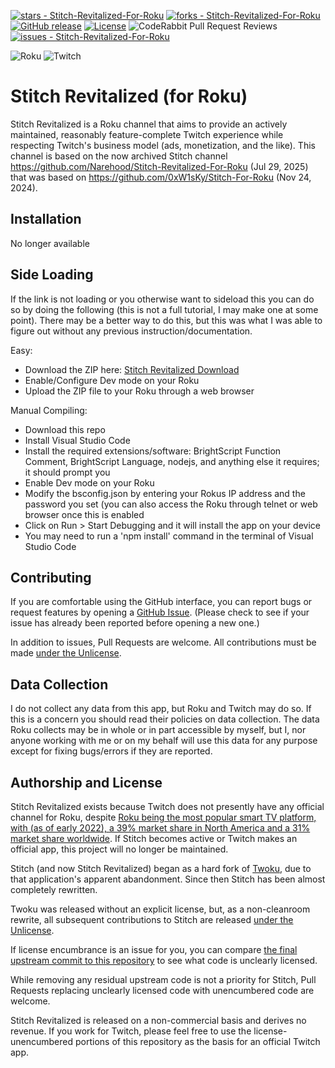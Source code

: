 [![stars - Stitch-Revitalized-For-Roku](https://img.shields.io/github/stars/jeremy-albinet/Stitch-Revitalized-For-Roku?style=social)](https://github.com/jeremy-albinet/Stitch-Revitalized-For-Roku)
[![forks - Stitch-Revitalized-For-Roku](https://img.shields.io/github/forks/jeremy-albinet/Stitch-Revitalized-For-Roku?style=social)](https://github.com/jeremy-albinet/Stitch-Revitalized-For-Roku)
[![GitHub release](https://img.shields.io/github/release/jeremy-albinet/Stitch-Revitalized-For-Roku?include_prereleases=&sort=semver&color=blue)](https://github.com/jeremy-albinet/Stitch-Revitalized-For-Roku/releases/)
[![License](https://img.shields.io/badge/License-Unlicense-blue)](https://github.com/jeremy-albinet/Stitch-Revitalized-For-Roku/blob/main/LICENSE)
![CodeRabbit Pull Request Reviews](https://img.shields.io/coderabbit/prs/github/jeremy-albinet/Stitch-Revitalized-For-Roku?utm_source=oss&utm_medium=github&utm_campaign=jeremy-albinet%2FStitch-Revitalized-For-Roku&labelColor=171717&color=FF570A&link=https%3A%2F%2Fcoderabbit.ai&label=CodeRabbit+Reviews)
[![issues - Stitch-Revitalized-For-Roku](https://img.shields.io/github/issues/jeremy-albinet/Stitch-Revitalized-For-Roku)](https://github.com/jeremy-albinet/Stitch-Revitalized-For-Roku/issues)

![Roku](https://img.shields.io/badge/roku-6f1ab1?style=for-the-badge&logo=roku&logoColor=white)
![Twitch](https://img.shields.io/badge/Twitch-9347FF?style=for-the-badge&logo=twitch&logoColor=white)

# Stitch Revitalized (for Roku)
Stitch Revitalized is a Roku channel that aims to provide an actively maintained, reasonably feature-complete Twitch experience while respecting Twitch's business model (ads, monetization, and the like). This channel is based on the now archived Stitch channel https://github.com/Narehood/Stitch-Revitalized-For-Roku (Jul 29, 2025) that was based on https://github.com/0xW1sKy/Stitch-For-Roku (Nov 24, 2024).

## Installation

No longer available

## Side Loading
If the link is not loading or you otherwise want to sideload this you can do so by doing the following (this is not a full tutorial, I may make one at some point). There may be a better way to do this, but this was what I was able to figure out without any previous instruction/documentation.

Easy: 

- Download the ZIP here: [Stitch Revitalized Download](https://github.com/jeremy-albinet/Stitch-Revitalized-For-Roku/releases/download/v2.1/Stitch-Revitalized-For-Roku.zip)
- Enable/Configure Dev mode on your Roku
- Upload the ZIP file to your Roku through a web browser

Manual Compiling:

- Download this repo
- Install Visual Studio Code
- Install the required extensions/software: BrightScript Function Comment, BrightScript Language, nodejs, and anything else it requires; it should prompt you
- Enable Dev mode on your Roku
- Modify the bsconfig.json by entering your Rokus IP address and the password you set (you can also access the Roku through telnet or web browser once this is enabled
- Click on Run > Start Debugging and it will install the app on your device
- You may need to run a 'npm install' command in the terminal of Visual Studio Code

## Contributing

If you are comfortable using the GitHub interface, you can report bugs or request features by opening a [GitHub Issue](https://github.com/jeremy-albinet/Stitch-Revitalized-For-Roku/issues). (Please check to see if your issue has already been reported before opening a new one.)


In addition to issues, Pull Requests are welcome. All contributions must be made [under the Unlicense](./LICENSE).

## Data Collection

I do not collect any data from this app, but Roku and Twitch may do so. If this is a concern you should read their policies on data collection. The data Roku collects may be in whole or in part accessible by myself, but I, nor anyone working with me or on my behalf will use this data for any purpose except for fixing bugs/errors if they are reported.


## Authorship and License

Stitch Revitalized exists because Twitch does not presently have any official channel for Roku, despite [Roku being the most popular smart TV platform, with (as of early 2022), a 39% market share in North America and a 31% market share worldwide](https://seekingalpha.com/article/4547471-the-sleeping-giant-in-streaming-turning-roku-into-a-huge-2023-winner). If Stitch becomes active or Twitch makes an official app, this project will no longer be maintained.

Stitch (and now Stitch Revitalized) began as a hard fork of [Twoku](https://github.com/worldreboot/twitch-reloaded-roku), due to that application's apparent abandonment. Since then Stitch has been almost completely rewritten.

Twoku was released without an explicit license, but, as a non-cleanroom rewrite, all subsequent contributions to Stitch are released [under the Unlicense](./LICENSE).

If license encumbrance is an issue for you, you can compare [the final upstream commit to this repository](https://github.com/0xW1sKy/Stitch-For-Roku/commit/268187c63e1eaf3922f577a2dab6ccb6a2e089f8) to see what code is unclearly licensed.

While removing any residual upstream code is not a priority for Stitch, Pull Requests replacing unclearly licensed code with unencumbered code are welcome.

Stitch Revitalized is released on a non-commercial basis and derives no revenue. If you work for Twitch, please feel free to use the license-unencumbered portions of this repository as the basis for an official Twitch app.
